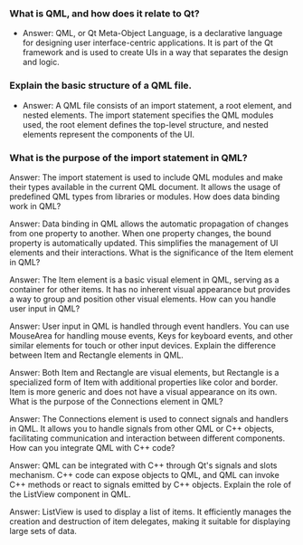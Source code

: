### What is QML, and how does it relate to Qt?

* Answer: QML, or Qt Meta-Object Language, is a declarative language for designing user interface-centric applications. 
  It is part of the Qt framework and is used to create UIs in a way that separates the design and logic.

### Explain the basic structure of a QML file.

* Answer: A QML file consists of an import statement, a root element, and nested elements.
  The import statement specifies the QML modules used, the root element defines the top-level structure, and nested elements represent the components of the UI.

### What is the purpose of the import statement in QML?

Answer: The import statement is used to include QML modules and make their types available in the current QML document. It allows the usage of predefined QML types from libraries or modules.
How does data binding work in QML?

Answer: Data binding in QML allows the automatic propagation of changes from one property to another. When one property changes, the bound property is automatically updated. This simplifies the management of UI elements and their interactions.
What is the significance of the Item element in QML?

Answer: The Item element is a basic visual element in QML, serving as a container for other items. It has no inherent visual appearance but provides a way to group and position other visual elements.
How can you handle user input in QML?

Answer: User input in QML is handled through event handlers. You can use MouseArea for handling mouse events, Keys for keyboard events, and other similar elements for touch or other input devices.
Explain the difference between Item and Rectangle elements in QML.

Answer: Both Item and Rectangle are visual elements, but Rectangle is a specialized form of Item with additional properties like color and border. Item is more generic and does not have a visual appearance on its own.
What is the purpose of the Connections element in QML?

Answer: The Connections element is used to connect signals and handlers in QML. It allows you to handle signals from other QML or C++ objects, facilitating communication and interaction between different components.
How can you integrate QML with C++ code?

Answer: QML can be integrated with C++ through Qt's signals and slots mechanism. C++ code can expose objects to QML, and QML can invoke C++ methods or react to signals emitted by C++ objects.
Explain the role of the ListView component in QML.

Answer: ListView is used to display a list of items. It efficiently manages the creation and destruction of item delegates, making it suitable for displaying large sets of data.
